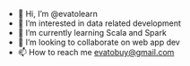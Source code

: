 - 👋 Hi, I’m @evatolearn
- 👀 I’m interested in data related development
- 🌱 I’m currently learning Scala and Spark
- 💞️ I’m looking to collaborate on web app dev
- 📫 How to reach me evatobuy@gmail.com

<!---
evatolearn/evatolearn is a ✨ special ✨ repository because its `README.md` (this file) appears on your GitHub profile.
You can click the Preview link to take a look at your changes.
--->
